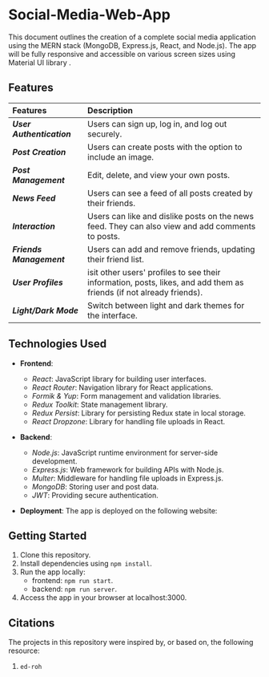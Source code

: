 # Social-Media-Web-App

This document outlines the creation of a complete social media application using the MERN stack (MongoDB, Express.js, React, and Node.js). The app will be fully responsive and accessible on various screen sizes using Material UI library .

## Features

| Features | Description | 
|:------------------|:----------|
| ***User Authentication*** | Users can sign up, log in, and log out securely.|
| ***Post Creation*** | Users can create posts with the option to include an image.|
| ***Post Management*** |Edit, delete, and view your own posts.|
| ***News Feed*** |Users can see a feed of all posts created by their friends.|
| ***Interaction*** |Users can like and dislike posts on the news feed. They can also view and add comments to posts.|
| ***Friends Management*** |Users can add and remove friends, updating their friend list.|
| ***User Profiles*** |isit other users' profiles to see their information, posts, likes, and add them as friends (if not already friends).|
| ***Light/Dark Mode*** |Switch between light and dark themes for the interface.|

## Technologies Used
- **Frontend**: 
    - *React*: JavaScript library for building user interfaces.
    - *React Router*: Navigation library for React applications.
    - *Formik & Yup*: Form management and validation libraries.
    - *Redux Toolkit*: State management library.
    - *Redux Persist*: Library for persisting Redux state in local storage.
    - *React Dropzone*: Library for handling file uploads in React.
- **Backend**: 
    - *Node.js*: JavaScript runtime environment for server-side development.
    - *Express.js*: Web framework for building APIs with Node.js.
    - *Multer*: Middleware for handling file uploads in Express.js.
    - *MongoDB*: Storing user and post data.
    - *JWT*: Providing secure authentication.

- **Deployment**: The app is deployed on the following website: 

## Getting Started
1. Clone this repository.
2. Install dependencies using `npm install`.
3. Run the app locally:
    - frontend: `npm run start`.
    - backend: `npm run server`.
4. Access the app in your browser at localhost:3000.

## Citations

The projects in this repository were inspired by, or based on, the following resource:

1. `ed-roh`
